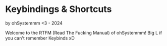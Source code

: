 # Keybindings & Shortcuts

by ohSystemmm <3 - 2024


Welcome to the RTFM (Read The Fucking Manual) of ohSystemmm! Big L if you can't remember Keybinds xD

